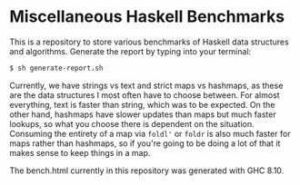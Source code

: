 # Miscellaneous Haskell Benchmarks

This is a repository to store various benchmarks of Haskell data structures
and algorithms. Generate the report by typing into your terminal:

```bash
$ sh generate-report.sh
```

Currently, we have strings vs text and strict maps vs hashmaps, as these
are the data structures I most often have to choose between. For almost
everything, text is faster than string, which was to be expected. On the
other hand, hashmaps have slower updates than maps but much faster lookups,
so what you choose there is dependent on the situation. Consuming the entirety
of a map via `foldl'` or `foldr` is also much faster for maps rather than
hashmaps, so if you're going to be doing a lot of that it makes sense to
keep things in a map.

The bench.html currently in this repository was generated with GHC 8.10.
